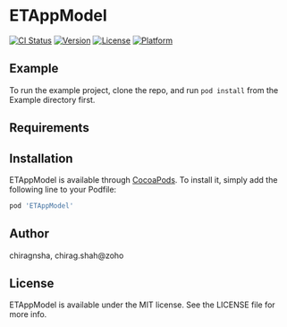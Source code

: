# ETAppModel

[![CI Status](https://img.shields.io/travis/chiragnsha/ETAppModel.svg?style=flat)](https://travis-ci.org/chiragnsha/ETAppModel)
[![Version](https://img.shields.io/cocoapods/v/ETAppModel.svg?style=flat)](https://cocoapods.org/pods/ETAppModel)
[![License](https://img.shields.io/cocoapods/l/ETAppModel.svg?style=flat)](https://cocoapods.org/pods/ETAppModel)
[![Platform](https://img.shields.io/cocoapods/p/ETAppModel.svg?style=flat)](https://cocoapods.org/pods/ETAppModel)

## Example

To run the example project, clone the repo, and run `pod install` from the Example directory first.

## Requirements

## Installation

ETAppModel is available through [CocoaPods](https://cocoapods.org). To install
it, simply add the following line to your Podfile:

```ruby
pod 'ETAppModel'
```

## Author

chiragnsha, chirag.shah@zoho

## License

ETAppModel is available under the MIT license. See the LICENSE file for more info.
